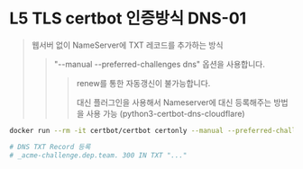 # L5 TLS certbot 인증방식 DNS-01

> 웹서버 없이 NameServer에 TXT 레코드를 추가하는 방식
>
> > "--manual --preferred-challenges dns" 옵션을 사용합니다.
> >
> > > renew를 통한 자동갱신이 불가능합니다.
> > >
> > > 대신 플러그인을 사용해서 Nameserver에 대신 등록해주는 방법을 사용 가능 (python3-certbot-dns-cloudflare)

```sh
docker run --rm -it certbot/certbot certonly --manual --preferred-challenges dns --server https://acme-v02.api.letsencrypt.org/directory -d dep.team -d *.dep.team

# DNS TXT Record 등록
# _acme-challenge.dep.team. 300 IN TXT "..."
```
